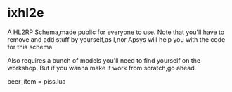 # ixhl2e
A HL2RP Schema,made public for everyone to use. Note that you'll have to remove and add stuff by yourself,as I,nor Apsys will help you with the code for this schema.

Also requires a bunch of models you'll need to find yourself on the workshop. But if you wanna make it work from scratch,go ahead.

beer_item = piss.lua
